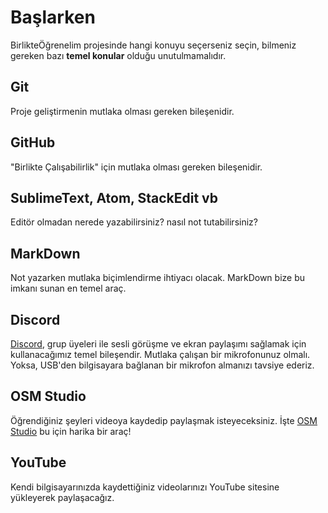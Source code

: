 # Başlarken

BirlikteÖğrenelim projesinde hangi konuyu seçerseniz seçin, bilmeniz gereken bazı **temel konular** olduğu unutulmamalıdır.

## Git

Proje geliştirmenin mutlaka olması gereken bileşenidir.

## GitHub

"Birlikte Çalışabilirlik" için mutlaka olması gereken bileşenidir.

## SublimeText, Atom, StackEdit vb

Editör olmadan nerede yazabilirsiniz? nasıl not tutabilirsiniz?

## MarkDown

Not yazarken mutlaka biçimlendirme ihtiyacı olacak. MarkDown bize bu imkanı sunan en temel araç.

## Discord

[Discord](https://discordapp.com/), grup üyeleri ile sesli görüşme ve ekran paylaşımı sağlamak için kullanacağımız temel bileşendir. Mutlaka çalışan bir mikrofonunuz olmalı. Yoksa, USB'den bilgisayara bağlanan bir mikrofon almanızı tavsiye ederiz.

## OSM Studio

Öğrendiğiniz şeyleri videoya kaydedip paylaşmak isteyeceksiniz. İşte [OSM Studio](http://osmstudios.com/) bu için harika bir araç!

## YouTube

Kendi bilgisayarınızda kaydettiğiniz videolarınızı YouTube sitesine yükleyerek paylaşacağız.

